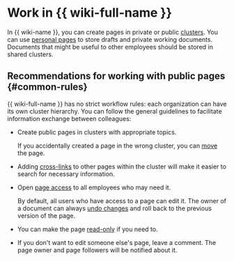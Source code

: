# Work in {{ wiki-full-name }}

In {{ wiki-name }}, you can create pages in private or public [clusters](structure.md#clusters). You can use [personal pages](structure.md#personal_cluster) to store drafts and private working documents. Documents that might be useful to other employees should be stored in shared clusters.


## Recommendations for working with public pages {#common-rules}

{{ wiki-full-name }} has no strict workflow rules: each organization can have its own cluster hierarchy. You can follow the general guidelines to facilitate information exchange between colleagues:

* Create public pages in clusters with appropriate topics.

  If you accidentally created a page in the wrong cluster, you can [move](page-management/move-page.md) the page.

* Adding [cross-links](static-markup/links.md#wiki-ref) to other pages within the cluster will make it easier to search for necessary information.

* Open [page access](page-management/access-setup.md) to all employees who may need it.

  By default, all users who have access to a page can edit it. The owner of a document can always [undo changes](history.md#return-to-old) and roll back to the previous version of the page.

* You can make the page [read-only](page-management/read-only.md) if you need to.

* If you don't want to edit someone else's page, leave a comment. The page owner and page followers will be notified about it.

